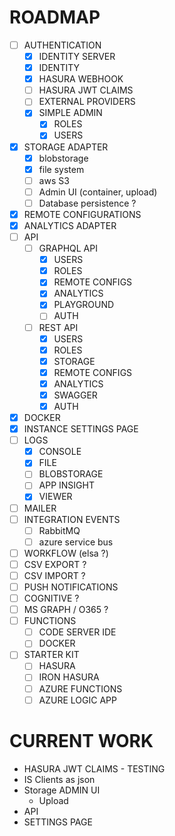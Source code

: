 ROADMAP
=======

- [ ] AUTHENTICATION
  - [x] IDENTITY SERVER
  - [x] IDENTITY
  - [x] HASURA WEBHOOK
  - [ ] HASURA JWT CLAIMS
  - [ ] EXTERNAL PROVIDERS
  - [x] SIMPLE ADMIN
    - [x] ROLES
    - [x] USERS
- [x] STORAGE ADAPTER
    - [x] blobstorage
    - [x] file system
    - [ ] aws S3
    - [ ] Admin UI (container, upload)
    - [ ] Database persistence ?
- [x] REMOTE CONFIGURATIONS
- [x] ANALYTICS ADAPTER
- [ ] API
  - [ ] GRAPHQL API
    - [x] USERS
    - [x] ROLES
    - [x] REMOTE CONFIGS
    - [x] ANALYTICS
    - [x] PLAYGROUND
    - [ ] AUTH
  - [ ] REST API
    - [x] USERS
    - [x] ROLES
    - [x] STORAGE
    - [x] REMOTE CONFIGS
    - [x] ANALYTICS
    - [x] SWAGGER
    - [x] AUTH
- [x] DOCKER
- [x] INSTANCE SETTINGS PAGE
- [ ] LOGS
  - [x] CONSOLE
  - [x] FILE
  - [ ] BLOBSTORAGE
  - [ ] APP INSIGHT
  - [x] VIEWER
- [ ] MAILER
- [ ] INTEGRATION EVENTS
    - [ ] RabbitMQ
    - [ ] azure service bus
- [ ] WORKFLOW (elsa ?)
- [ ] CSV EXPORT ?
- [ ] CSV IMPORT ?
- [ ] PUSH NOTIFICATIONS
- [ ] COGNITIVE ?
- [ ] MS GRAPH / O365 ?
- [ ] FUNCTIONS
  - [ ] CODE SERVER IDE
  - [ ] DOCKER
- [ ] STARTER KIT
  - [ ] HASURA
  - [ ] IRON HASURA
  - [ ] AZURE FUNCTIONS
  - [ ] AZURE LOGIC APP

CURRENT WORK
============

* HASURA JWT CLAIMS - TESTING
* IS Clients as json
* Storage ADMIN UI
  * Upload
* API
* SETTINGS PAGE
